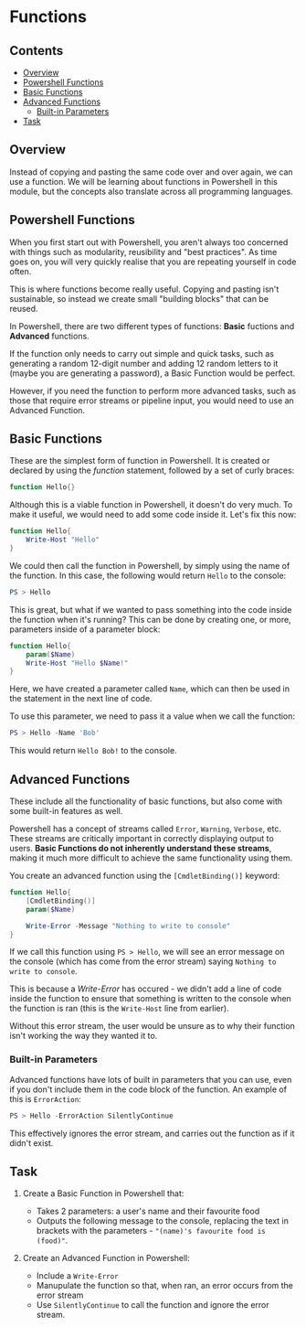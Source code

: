 # Functions



<!--TOC_START-->
## Contents
- [Overview](#overview)
- [Powershell Functions](#powershell-functions)
- [Basic Functions](#basic-functions)
- [Advanced Functions](#advanced-functions)
	- [Built-in Parameters](#builtin-parameters)
- [Task](#task)

<!--TOC_END-->
## Overview

Instead of copying and pasting the same code over and over again, we can use a function. We will be learning about functions in Powershell in this module, but the concepts also translate across all programming languages.

## Powershell Functions

When you first start out with Powershell, you aren't always too concerned with things such as modularity, reusibility and "best practices". As time goes on, you will very quickly realise that you are repeating yourself in code often.

This is where functions become really useful. Copying and pasting isn't sustainable, so instead we create small "building blocks" that can be reused.

In Powershell, there are two different types of functions: **Basic** fuctions and **Advanced** functions.

If the function only needs to carry out simple and quick tasks, such as generating a random 12-digit number and adding 12 random letters to it (maybe you are generating a password), a Basic Function would be perfect.

However, if you need the function to perform more advanced tasks, such as those that require error streams or pipeline input, you would need to use an Advanced Function.

## Basic Functions

These are the simplest form of function in Powershell. It is created or declared by using the _function_ statement, followed by a set of curly braces:

```powershell
function Hello{}
```

Although this is a viable function in Powershell, it doesn't do very much. To make it useful, we would need to add some code inside it. Let's fix this now:

```powershell
function Hello{
    Write-Host "Hello"
}
```

We could then call the function in Powershell, by simply using the name of the function. In this case, the following would return `Hello` to the console:

```powershell
PS > Hello
```

This is great, but what if we wanted to pass something into the code inside the function when it's running? This can be done by creating one, or more, parameters inside of a parameter block:

```powershell
function Hello{
    param($Name)
    Write-Host "Hello $Name!"
}
```

Here, we have created a parameter called `Name`, which can then be used in the statement in the next line of code.

To use this parameter, we need to pass it a value when we call the function:

```powershell
PS > Hello -Name 'Bob'
```

This would return `Hello Bob!` to the console.

## Advanced Functions

These include all the functionality of basic functions, but also come with some built-in features as well.

Powershell has a concept of streams called `Error`, `Warning`, `Verbose`, etc. These streams are critically important in correctly displaying output to users. **Basic Functions do not inherently understand these streams**, making it much more difficult to achieve the same functionality using them.

You create an advanced function using the `[CmdletBinding()]` keyword:

```powershell
function Hello{
    [CmdletBinding()]
    param($Name)

    Write-Error -Message "Nothing to write to console"
}
```

If we call this function using `PS > Hello`, we will see an error message on the console (which has come from the error stream) saying `Nothing to write to console`.

This is because a _Write-Error_ has occured - we didn't add a line of code inside the function to ensure that something is written to the console when the function is ran (this is the `Write-Host` line from earlier).

Without this error stream, the user would be unsure as to why their function isn't working the way they wanted it to.

### Built-in Parameters

Advanced functions have lots of built in parameters that you can use, even if you don't include them in the code block of the function. An example of this is `ErrorAction`:

```powershell
PS > Hello -ErrorAction SilentlyContinue
```

This effectively ignores the error stream, and carries out the function as if it didn't exist.

## Task

1. Create a Basic Function in Powershell that:

    * Takes 2 parameters: a user's name and their favourite food
    * Outputs the following message to the console, replacing the text in brackets with the parameters - `"(name)'s favourite food is (food)"`.

2. Create an Advanced Function in Powershell:

    * Include a `Write-Error`
    * Manupulate the function so that, when ran, an error occurs from the error stream
    * Use `SilentlyContinue` to call the function and ignore the error stream.
